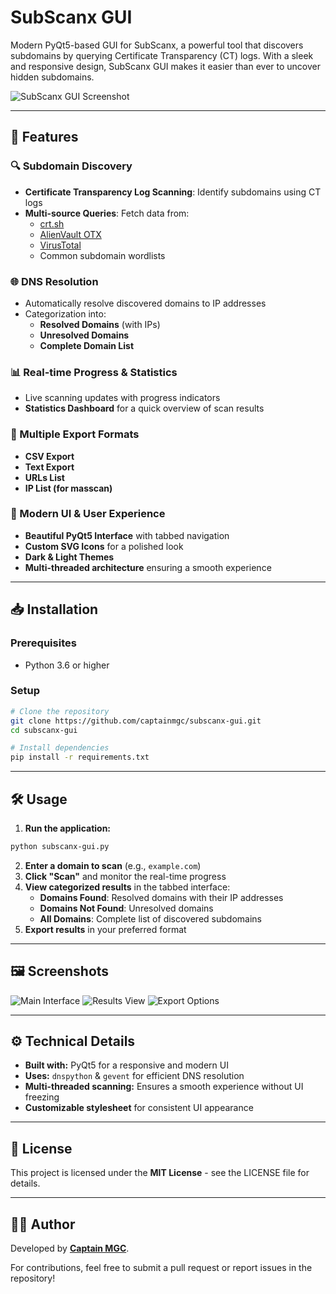 # SubScanx GUI

Modern PyQt5-based GUI for SubScanx, a powerful tool that discovers subdomains by querying Certificate Transparency (CT) logs. With a sleek and responsive design, SubScanx GUI makes it easier than ever to uncover hidden subdomains.

![SubScanx GUI Screenshot](https://via.placeholder.com/800x500?text=SubScanx+GUI)

---

## 🚀 Features

### 🔍 Subdomain Discovery
- **Certificate Transparency Log Scanning**: Identify subdomains using CT logs
- **Multi-source Queries**: Fetch data from:
  - [crt.sh](https://crt.sh/)
  - [AlienVault OTX](https://otx.alienvault.com/)
  - [VirusTotal](https://www.virustotal.com/)
  - Common subdomain wordlists

### 🌐 DNS Resolution
- Automatically resolve discovered domains to IP addresses
- Categorization into:
  - **Resolved Domains** (with IPs)
  - **Unresolved Domains**
  - **Complete Domain List**

### 📊 Real-time Progress & Statistics
- Live scanning updates with progress indicators
- **Statistics Dashboard** for a quick overview of scan results

### 📁 Multiple Export Formats
- **CSV Export**
- **Text Export**
- **URLs List**
- **IP List (for masscan)**

### 🎨 Modern UI & User Experience
- **Beautiful PyQt5 Interface** with tabbed navigation
- **Custom SVG Icons** for a polished look
- **Dark & Light Themes**
- **Multi-threaded architecture** ensuring a smooth experience

---

## 📥 Installation

### Prerequisites
- Python 3.6 or higher

### Setup
```bash
# Clone the repository
git clone https://github.com/captainmgc/subscanx-gui.git
cd subscanx-gui

# Install dependencies
pip install -r requirements.txt
```

---

## 🛠 Usage

1. **Run the application:**
```bash
python subscanx-gui.py
```
2. **Enter a domain to scan** (e.g., `example.com`)
3. **Click "Scan"** and monitor the real-time progress
4. **View categorized results** in the tabbed interface:
   - **Domains Found**: Resolved domains with their IP addresses
   - **Domains Not Found**: Unresolved domains
   - **All Domains**: Complete list of discovered subdomains
5. **Export results** in your preferred format

---

## 🖼 Screenshots

![Main Interface](https://via.placeholder.com/800x200?text=Main+Interface)
![Results View](https://via.placeholder.com/800x200?text=Results+View)
![Export Options](https://via.placeholder.com/800x200?text=Export+Options)

---

## ⚙️ Technical Details

- **Built with:** PyQt5 for a responsive and modern UI
- **Uses:** `dnspython` & `gevent` for efficient DNS resolution
- **Multi-threaded scanning:** Ensures a smooth experience without UI freezing
- **Customizable stylesheet** for consistent UI appearance

---

## 📜 License
This project is licensed under the **MIT License** - see the LICENSE file for details.

---

## 👨‍💻 Author
Developed by **[Captain MGC](https://github.com/captainmgc)**.

For contributions, feel free to submit a pull request or report issues in the repository!

